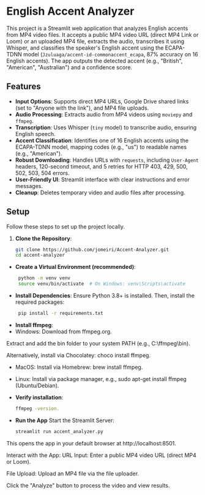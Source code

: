 # English Accent Analyzer

This project is a Streamlit web application that analyzes English accents from MP4 video files. It accepts a public MP4 video URL (direct MP4 Link or Loom) or an uploaded MP4 file, extracts the audio, transcribes it using Whisper, and classifies the speaker's English accent using the ECAPA-TDNN model (`Jzuluaga/accent-id-commonaccent_ecapa`, 87% accuracy on 16 English accents). The app outputs the detected accent (e.g., "British", "American", "Australian") and a confidence score.

## Features
- **Input Options**: Supports direct MP4 URLs, Google Drive shared links (set to "Anyone with the link"), and MP4 file uploads.
- **Audio Processing**: Extracts audio from MP4 videos using `moviepy` and `ffmpeg`.
- **Transcription**: Uses Whisper (`tiny` model) to transcribe audio, ensuring English speech.
- **Accent Classification**: Identifies one of 16 English accents using the ECAPA-TDNN model, mapping codes (e.g., "us") to readable names (e.g., "American").
- **Robust Downloading**: Handles URLs with `requests`, including `User-Agent` headers, 120-second timeout, and 5 retries for HTTP 403, 429, 500, 502, 503, 504 errors.
- **User-Friendly UI**: Streamlit interface with clear instructions and error messages.
- **Cleanup**: Deletes temporary video and audio files after processing.

## Setup
Follow these steps to set up the project locally.

1. **Clone the Repository**:
   ```bash
   git clone https://github.com/jomeiri/Accent-Analyzer.git
   cd accent-analyzer

- **Create a Virtual Environment (recommended)**:
  ```bash
   python -m venv venv
   source venv/bin/activate  # On Windows: venv\Scripts\activate
- **Install Dependencies**:
Ensure Python 3.8+ is installed. Then, install the required packages:
  ```bash
   pip install -r requirements.txt
- **Install ffmpeg**:
- Windows:
Download from ffmpeg.org.

Extract and add the bin folder to your system PATH (e.g., C:\ffmpeg\bin).

Alternatively, install via Chocolatey: choco install ffmpeg.
- MacOS:
Install via Homebrew: brew install ffmpeg.

- Linux:
Install via package manager, e.g., sudo apt-get install ffmpeg (Ubuntu/Debian).

- **Verify installation**:
  ```bash
  ffmpeg -version.

- **Run the App**
Start the Streamlit Server:
  ```bash
  streamlit run accent_analyzer.py
This opens the app in your default browser at http://localhost:8501.

Interact with the App:
URL Input: Enter a public MP4 video URL (direct MP4 or Loom).

File Upload: Upload an MP4 file via the file uploader.

Click the "Analyze" button to process the video and view results.



